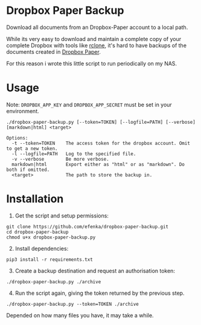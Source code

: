 # Dropbox Paper Backup

Download all documents from an Dropbox-Paper account to a local path.

While its very easy to download and maintain a complete copy of your complete Dropbox with tools like [rclone](http://rclone.org/), it's hard to have backups of the documents created in [Dropbox Paper](paper.dropbox.com).

For this reason i wrote this little script to run periodically on my NAS.


# Usage

Note: `DROPBOX_APP_KEY` and `DROPBOX_APP_SECRET` must be set in your environment.

    ./dropbox-paper-backup.py [--token=TOKEN] [--logfile=PATH] [--verbose] [markdown|html] <target>

    Options:
      -t --token=TOKEN    The access token for the dropbox account. Omit to get a new token.
      -l --logfile=PATH   Log to the specified file.
      -v --verbose        Be more verbose.
      markdown|html       Export either as "html" or as "markdown". Do both if omitted.
      <target>            The path to store the backup in.


# Installation

1. Get the script and setup permissions:

  `git clone https://github.com/efenka/dropbox-paper-backup.git`    
  `cd dropbox-paper-backup`    
  `chmod u+x dropbox-paper-backup.py`

2. Install dependencies:

  `pip3 install -r requirements.txt`

3. Create a backup destination and request an authorisation token:

  `./dropbox-paper-backup.py ./archive`

4. Run the script again, giving the token returned by the previous step.

  `./dropbox-paper-backup.py --token=TOKEN ./archive`

Depended on how many files you have, it may take a while.
